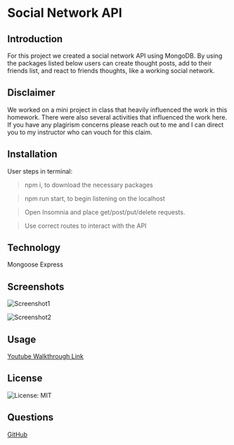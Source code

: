 # Social Network API

## Introduction 
For this project we created a social network API using MongoDB. By using the packages listed below users can create thought posts, add to their friends list, and react to friends thoughts, like a working social network. 

## Disclaimer
We worked on a mini project in class that heavily influenced the work in this homework. There were also several activities that influenced the work here. If you have any plagirism concerns please reach out to me and I can direct you to my instructor who can vouch for this claim. 

## Installation
User steps in terminal:

>npm i, to download the necessary packages

>npm run start, to begin listening on the localhost

>Open Insomnia and place get/post/put/delete requests. 

>Use correct routes to interact with the API

## Technology
Mongoose
Express

## Screenshots

![Screenshot1]()

![Screenshot2]()

## Usage 
[Youtube Walkthrough Link](https://ancient-depths-34538.herokuapp.com/)

## License 

![License: MIT](https://img.shields.io/badge/License-MIT-yellow.svg)

## Questions

[GitHub](https://github.com/hannahcallison)